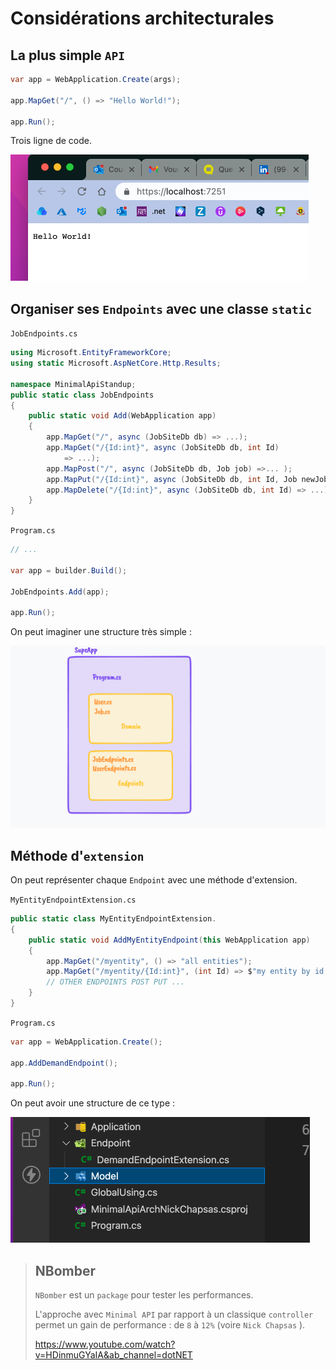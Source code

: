 # Considérations architecturales



## La plus simple `API`

```cs
var app = WebApplication.Create(args);

app.MapGet("/", () => "Hello World!");

app.Run();
```

Trois ligne de code.

<img src="assets/absolute-minimal-api.png" alt="absolute-minimal-api" style="zoom:50%;" />



## Organiser ses `Endpoints` avec une classe `static`

`JobEndpoints.cs`

```cs
using Microsoft.EntityFrameworkCore;
using static Microsoft.AspNetCore.Http.Results;

namespace MinimalApiStandup;
public static class JobEndpoints
{
    public static void Add(WebApplication app)
    {
        app.MapGet("/", async (JobSiteDb db) => ...);
        app.MapGet("/{Id:int}", async (JobSiteDb db, int Id)
            => ...);
        app.MapPost("/", async (JobSiteDb db, Job job) =>... );
        app.MapPut("/{Id:int}", async (JobSiteDb db, int Id, Job newJob) 			=> ...);
        app.MapDelete("/{Id:int}", async (JobSiteDb db, int Id) => ...);
    }
}
```



`Program.cs`

```cs
// ...

var app = builder.Build();

JobEndpoints.Add(app);

app.Run();
```

On peut imaginer une structure très simple :

<img src="assets/super-app-architecture.png" alt="super-app-architecture" style="zoom:50%;" />



## Méthode d'`extension`

On peut représenter chaque `Endpoint` avec une méthode d'extension.

`MyEntityEndpointExtension.cs`

```cs
public static class MyEntityEndpointExtension.
{
    public static void AddMyEntityEndpoint(this WebApplication app)
    {
        app.MapGet("/myentity", () => "all entities");
        app.MapGet("/myentity/{Id:int}", (int Id) => $"my entity by id : {Id}");
        // OTHER ENDPOINTS POST PUT ...
    }
}
```

`Program.cs`

```cs
var app = WebApplication.Create();

app.AddDemandEndpoint();

app.Run();
```

On peut avoir une structure de ce type :

<img src="assets/organisation-exemple-extension-methods.png" alt="organisation-exemple-extension-methods" style="zoom:50%;" />

> ## NBomber
>
> `NBomber` est un `package` pour tester les performances.
>
> L'approche avec `Minimal API` par rapport à un classique `controller` permet un gain de performance : de `8` à `12%` (voire `Nick Chapsas` ).
>
> https://www.youtube.com/watch?v=HDinmuGYaIA&ab_channel=dotNET